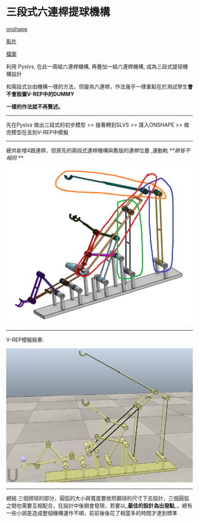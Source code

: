 # 三段式六連桿提球機構

[onshape](https://cad.onshape.com/documents/0e70731b4ce2560b9aff5414/w/18647b63e0792b6094b97f0d/e/3bdec502ed91560e13157fde)

[影片](https://www.youtube.com/watch?v=9BAcVLfqy4s&feature=youtu.be)

[檔案](https://github.com/s40523141/cd2018/blob/gh-pages/%E5%8D%94%E5%90%8C%E7%94%A2%E5%93%81%E8%A8%AD%E8%A8%88%E5%AF%A6%E7%BF%92/%E4%B8%89%E6%AE%B5%E5%BC%8F%E6%8A%AC%E7%90%83/%E5%8D%94%E5%90%8C%E7%94%A2%E5%93%81%E8%A8%AD%E8%A8%88%E5%AF%A6%E7%BF%92-%E4%B8%89%E6%AE%B5%E5%BC%8F%E6%8A%AC%E7%90%83.ttt)

利用 Pyslvs, 在此一兩組六連桿機構, 再疊加一組六連桿機構, 成為三段式提球機構設計

和兩段式台由機構一樣的方法，但變為六連桿，作法幾乎一樣重點在於測試學生**會不會設置V-REP中的DUMMY**

**一樣的作法就不再贅述。**

---

先在Pyslvs 做出三段式的初步模型   &gt;&gt;  接著轉到SLVS   &gt;&gt;  匯入ONSHAPE   &gt;&gt;  做完模型在丟到V-REP中模擬

---

總共新增4跟連桿，但原先的兩段式連桿機構與舊版的連桿位置 ,運動軌  _**跡皆不相同  **_

![](assets/三段式抬球而已連桿的新增ONSHAPE.png)

---

V-REP模擬結果:

![](assets/三段式抬球而已VREP.png)

---

總結:三個撈球的部分，圓弧的大小與寬度要依照鋼球的尺寸下去設計，三個圓弧之間也需要互相配合，在設計中後期會發現，若要以_**最佳的設計為出發點**_，總有一些小誤差造成整個機構運作不順，前前後後花了相當多的時間才達到標準

